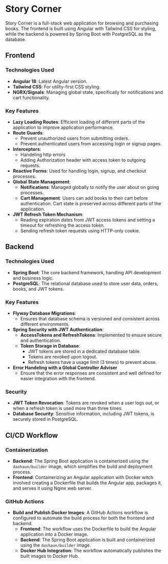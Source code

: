 # Story Corner

Story Corner is a full-stack web application for browsing and purchasing books. The frontend is built using Angular with Tailwind CSS for styling, while the backend is powered by Spring Boot with PostgreSQL as the database.

## Frontend

### Technologies Used
- **Angular 18**: Latest Angular version. 
- **Tailwind CSS**: For utility-first CSS styling.
- **NGRX/Signals**: Managing global state, specifically for notifications and cart functionality.

### Key Features
- **Lazy Loading Routes**: Efficient loading of different parts of the application to improve application performance.
- **Route Guards**: 
  - Prevent unauthorized users from submitting orders.
  - Prevent authenticated users from accessing login or signup pages. 
- **Interceptors**:
  - Handeling http errors
  - Adding Authorization header with access token to outgoing requests. 
- **Reactive Forms**: Used for handling login, signup, and checkout processes. 
- **Global State Management**: 
  - **Notifications**: Managed globally to notify the user about on going processes.
  - **Cart Management**: Users can add books to their cart before authentication. Cart state is preserved across different parts of the application.
- **JWT Refresh Token Mechanism**: 
  - Reading expiration dates from JWT access tokens and setting a timeout for refreshing the access token.
  - Sending refresh token requests using HTTP-only cookie. 

## Backend

### Technologies Used
- **Spring Boot**: The core backend framework, handling API development and business logic.
- **PostgreSQL**: The relational database used to store user data, orders, books, and JWT tokens.

### Key Features
- **Flyway Database Migrations**: 
  - Ensures that database schema is versioned and consistent across different environments.
- **Spring Security with JWT Authentication**: 
  - **AccessTokens and RefreshTokens**: Implemented to ensure secure and authentication.
  - **Token Storage in Database**: 
    - JWT tokens are stored in a dedicated database table.
    - Tokens are revoked upon logout.
    - Refresh tokens have a usage limit (3 times) to prevent abuse. 
- **Error Handeling with a Global Controller Adviser** 
    - Ensure that the error responses are consistent and well defined for easier integration with the frontend. 
  
### Security
- **JWT Token Revocation**: Tokens are revoked when a user logs out, or when a refresh token is used more than three times.
- **Database Security**: Sensitive information, including JWT tokens, is securely stored in PostgreSQL.

## CI/CD Workflow
### Containerization
- **Backend**: The Spring Boot application is containerized using the `dashaun/builder` image, which simplifies the build and deployment process.
- **Frontend**: Containerizing an Angular application with Docker witch involved creating a Dockerfile that builds the Angular app, packages it, and serves it using Nginx web server.
  
### GitHub Actions
- **Build and Publish Docker Images**: A GitHub Actions workflow is configured to automate the build process for both the frontend and backend.
  - **Frontend**: The workflow uses the Dockerfile to build the Angular application into a Docker image.
  - **Backend**: The Spring Boot application is built and containerized using the `dashaun/builder` image.
  - **Docker Hub Integration**: The workflow automatically publishes the built images to Docker Hub.
